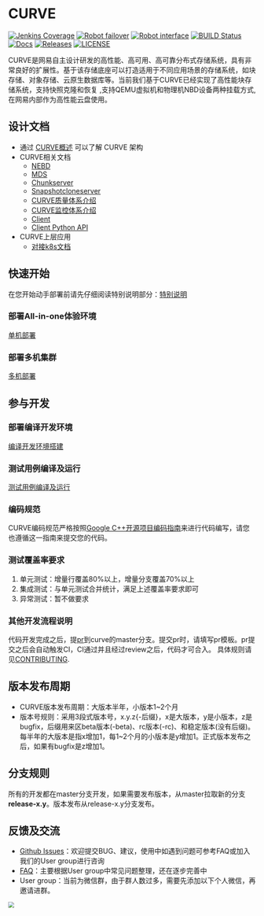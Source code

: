 # CURVE

[![Jenkins Coverage](https://img.shields.io/jenkins/coverage/cobertura?jobUrl=http%3A%2F%2F59.111.93.165%3A8080%2Fjob%2Fcurve_untest_job%2F)](http://59.111.93.165:8080/job/curve_untest_job/HTML_20Report/)
[![Robot failover](https://img.shields.io/jenkins/build?jobUrl=http%3A%2F%2F59.111.93.165%3A8080%2Fjob%2Fcurve_failover_testjob%2F&label=failover)](http://59.111.93.165:8080/job/curve_failover_testjob/)
[![Robot interface](https://img.shields.io/jenkins/tests?jobUrl=http%3A%2F%2F59.111.93.165%3A8080%2Fjob%2Fcurve_robot_job%2F)](http://59.111.93.165:8080/job/curve_robot_job/)
[![BUILD Status](https://img.shields.io/jenkins/build?jobUrl=http%3A%2F%2F59.111.93.165%3A8080%2Fjob%2Fopencurve_multijob%2F)](http://59.111.93.165:8080/job/opencurve_multijob/lastBuild)
[![Docs](https://img.shields.io/badge/docs-latest-green.svg)](https://github.com/opencurve/curve/tree/master/docs)
[![Releases](https://img.shields.io/github/v/release/opencurve/curve?include_prereleases)](https://github.com/opencurve/curve/releases)
[![LICENSE](https://img.shields.io/badge/licence-Apache--2.0%2FGPL-blue)](https://github.com/opencurve/curve/blob/master/LICENSE)


CURVE是网易自主设计研发的高性能、高可用、高可靠分布式存储系统，具有非常良好的扩展性。基于该存储底座可以打造适用于不同应用场景的存储系统，如块存储、对象存储、云原生数据库等。当前我们基于CURVE已经实现了高性能块存储系统，支持快照克隆和恢复 ,支持QEMU虚拟机和物理机NBD设备两种挂载方式, 在网易内部作为高性能云盘使用。

## 设计文档

- 通过 [CURVE概述](https://opencurve.github.io/) 可以了解 CURVE 架构
- CURVE相关文档
  - [NEBD](docs/cn/nebd.md)
  - [MDS](docs/cn/mds.md)
  - [Chunkserver](docs/cn/chunkserver_design.md)
  - [Snapshotcloneserver](docs/cn/snapshotcloneserver.md)
  - [CURVE质量体系介绍](docs/cn/quality.md)
  - [CURVE监控体系介绍](docs/cn/monitor.md)
  - [Client](docs/cn/curve-client.md)
  - [Client Python API](docs/cn/curve-client-python-api.md)
- CURVE上层应用
  - [对接k8s文档](docs/cn/k8s_csi_interface.md)

## 快速开始

在您开始动手部署前请先仔细阅读特别说明部分：[特别说明](docs/cn/deploy.md#%E7%89%B9%E5%88%AB%E8%AF%B4%E6%98%8E)

### 部署All-in-one体验环境

[单机部署](docs/cn/deploy.md#%E5%8D%95%E6%9C%BA%E9%83%A8%E7%BD%B2)

### 部署多机集群

[多机部署](docs/cn/deploy.md#%E5%A4%9A%E6%9C%BA%E9%83%A8%E7%BD%B2)


## 参与开发


### 部署编译开发环境

[编译开发环境搭建](docs/cn/build_and_run.md)

### 测试用例编译及运行
[测试用例编译及运行](docs/cn/build_and_run.md#%E6%B5%8B%E8%AF%95%E7%94%A8%E4%BE%8B%E7%BC%96%E8%AF%91%E5%8F%8A%E6%89%A7%E8%A1%8C)

### 编码规范
CURVE编码规范严格按照[Google C++开源项目编码指南](https://zh-google-styleguide.readthedocs.io/en/latest/google-cpp-styleguide/contents/)来进行代码编写，请您也遵循这一指南来提交您的代码。

### 测试覆盖率要求
1. 单元测试：增量行覆盖80%以上，增量分支覆盖70%以上
2. 集成测试：与单元测试合并统计，满足上述覆盖率要求即可
3. 异常测试：暂不做要求

### 其他开发流程说明
代码开发完成之后，提[pr](https://github.com/opencurve/curve/compare)到curve的master分支。提交pr时，请填写pr模板。pr提交之后会自动触发CI，CI通过并且经过review之后，代码才可合入。
具体规则请见[CONTRIBUTING](https://github.com/opencurve/curve/blob/master/CONTRIBUTING.md).

## 版本发布周期
- CURVE版本发布周期：大版本半年，小版本1~2个月
- 版本号规则：采用3段式版本号，x.y.z{-后缀}，x是大版本，y是小版本，z是bugfix，后缀用来区beta版本(-beta)、rc版本(-rc)、和稳定版本(没有后缀)。每半年的大版本是指x增加1，每1~2个月的小版本是y增加1。正式版本发布之后，如果有bugfix是z增加1。

## 分支规则
所有的开发都在master分支开发，如果需要发布版本，从master拉取新的分支**release-x.y**。版本发布从release-x.y分支发布。

## 反馈及交流

- [Github Issues](https://github.com/openCURVE/CURVE/issues)：欢迎提交BUG、建议，使用中如遇到问题可参考FAQ或加入我们的User group进行咨询
- [FAQ](https://github.com/openCURVE/CURVE/wiki/CURVE-FAQ)：主要根据User group中常见问题整理，还在逐步完善中
- User group：当前为微信群，由于群人数过多，需要先添加以下个人微信，再邀请进群。

<img src="https://raw.githubusercontent.com/opencurve/opencurve.github.io/master/image/curve-wechat.jpeg" style="zoom: 75%;" />







